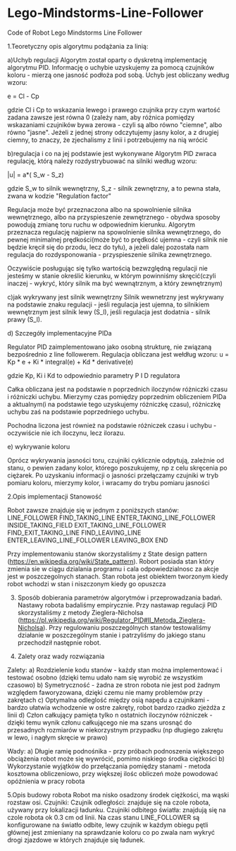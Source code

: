 # Lego-Mindstorms-Line-Follower
Code of Robot Lego Mindstorms Line Follower

1.Teoretyczny opis algorytmu podążania za linią:

a)Uchyb regulacji
Algorytm został oparty o dyskretną implementację algorytmu PID. 
Informację o uchybie uzyskujemy za pomocą czujników koloru - mierzą one jasność podłoża pod sobą. Uchyb jest obliczany według wzoru:

e = Cl - Cp

gdzie Cl i Cp to wskazania lewego i prawego czujnika
przy czym wartość zadana zawsze jest równa 0 (zależy nam, aby różnica pomiędzy wskazaniami czujników bywa zerowa - czyli są albo równo "ciemne", albo równo "jasne". Jeżeli z jednej strony odczytujemy jasny kolor, a z drugiej ciemny, to znaczy, że zjechalismy z linii i potrzebujemy na nią wrócić  

 
b)regulacja i co na jej podstawie jest wykonywane
Algorytm PID zwraca regulację, którą należy rozdystrybuować na silniki według wzoru:

|u| = a*( S_w - S_z)

gdzie S_w to silnik wewnętrzny, S_z - silnik zewnętrzny, a to pewna stała, zwana w kodzie "Regulation factor"

Regulacja może być przeznaczona albo na spowolnienie silnika wewnętrznego, albo na przyspieszenie zewnętrznego - obydwa sposoby powodują zmianę toru ruchu w odpowiednim kierunku.
Algorytm przeznacza regulację najpierw na spowolnienie silnika wewnętrznego, do pewnej minimalnej prędkości(może być to prędkość ujemna - czyli silnik nie będzie kręcił się do przodu, lecz do tyłu), a jeżeli dalej pozostała nam regulacja do rozdysponowania - przyspieszenie silnika zewnętrznego.

Oczywiście posługując się tylko wartością bezwzględną regulacji nie jesteśmy w stanie określić kierunku, w którym powinniśmy skręcić(czyli inaczej - wykryć, który silnik ma być wewnątrznym, a który zewnętrznym)

c)jak wykrywany jest silnik wewnętrzny
Silnik wewnetrzny jest wykrywany na podstawie znaku regulacji - jeśli regulacja jest ujemna, to silnikiem wewnętrznym jest silnik lewy (S_l), jeśli regulacja jest dodatnia - silnik prawy (S_l). 

d) Szczegóły implementacyjne PIDa

Regulator PID zaimplementowano jako osobną strukturę, nie związaną bezpośrednio z line followerem. 
Regulacja obliczana jest wełdług wzoru:
u = Kp * e + Ki * integral(e) + Kd * derivative(e)

gdzie Kp, Ki i Kd to odpowiednio parametry P I D regulatora

Całka obliczana jest na podstawie n poprzednich iloczynów różniczki czasu i różniczki uchybu. Mierzymy czas pomiędzy poprzednim obliczeniem PIDa a aktualnym(i na podstawie tego uzyskujemy różniczkę czasu), różniczkę uchybu zaś na podstawie poprzedniego uchybu.

Pochodna liczona jest również na podstawie różniczek czasu i uchybu - oczywiście nie ich iloczynu, lecz ilorazu.

e) wykrywanie koloru

Oprócz wykrywania jasności toru, czujniki cyklicznie odpytują, zależnie od stanu, o pewien zadany kolor, którego poszukujemy, np z celu skręcenia po ciężarek. 
Po uzyskaniu informacji o jasności przełączamy czujniki w tryb pomiaru koloru, mierzymy kolor, i wracamy do trybu pomiaru jasności
 
2.Opis implementacji
Stanowość

Robot zawsze znajduje się w jednym z poniższych stanów:
	LINE_FOLLOWER
	FIND_TAKING_LINE
	ENTER_TAKING_LINE_FOLLOWER
	INSIDE_TAKING_FIELD
	EXIT_TAKING_LINE_FOLLOWER
	FIND_EXIT_TAKING_LINE
	FIND_LEAVING_LINE
	ENTER_LEAVING_LINE_FOLLOWER
	LEAVING_BOX
	END

Przy implementowaniu stanów skorzystaliśmy z State design pattern (https://en.wikipedia.org/wiki/State_pattern).
Robort posiada stan który zmienia sie w ciągu dzialania programu i cala odpowiedzialnosc za akcje jest w poszczegolnych stanach.
Stan robota jest obiektem tworzonym kiedy robot wchodzi w stan i niszczonym kiedy go opuszcza

3. Sposób dobierania parametrów algorytmów i przeprowadzania badań.
Nastawy robota badaliśmy empirycznie. Przy nastawap regulacji PID skorzystaliśmy z metody Zieglera-Nicholsa
(https://pl.wikipedia.org/wiki/Regulator_PID#II_Metoda_Zieglera-Nicholsa). Przy regulowaniu poszczególnych stanów
testowaliśmy działanie w poszczególnym stanie i patrzyliśmy do jakiego stanu przechodził następnie robot.

4. Zalety oraz wady rozwiązania

Zalety:
a) Rozdzielenie kodu stanów - każdy stan można implementować i testować osobno (dzięki temu udało nam się wyrobić ze wszystkim czasowo)
b) Symetryczność - żadna ze stron robota nie jest pod żadnym względem faworyzowana, dzięki czemu nie mamy problemów przy zakrętach
c) Optymalna odleglość między osią napędu a czujnikami - bardzo ułatwia wchodzenie w ostre zakręty, robot bardzo rzadko zjeżdża z linii
d) Człon całkujący pamięta tylko n ostatnich iloczynów różniczek - dzięki temu wynik członu całkującego nie ma szans urosnąć do przesadnych rozmiarów w niekorzystnym przypadku (np długiego zakrętu w lewo, i nagłym skręcie w prawo)

Wady:
a) Długie ramię podnośnika - przy próbach podnoszenia większego obciążenia robot może się wywrócić, pomimo niskiego środka ciężkości
b) Wykorzystanie wyjątków do przełączania pomiędzy stanami - metoda kosztowna obliczeniowo, przy większej ilośc obliczeń może powodować opóźnienia w pracy robota



5.Opis budowy robota
Robot ma nisko osadzony środek ciężkości, ma wąski rozstaw osi.
Czujniki:
Czujnik odległości: znajduje się na czole robota, używany przy lokalizacji ładunku.
Czujniki odbitego światła: znajdują się na czole robota ok 0.3 cm od linii. Na czas stanu LINE_FOLLOWER są konfigurowane na światło odbite, lewy czujnik w każdym obiegu pętli głównej jest zmieniany na sprawdzanie koloru
                            co po zwala nam wykryć drogi zjazdowe w których znajduje się ładunek.
